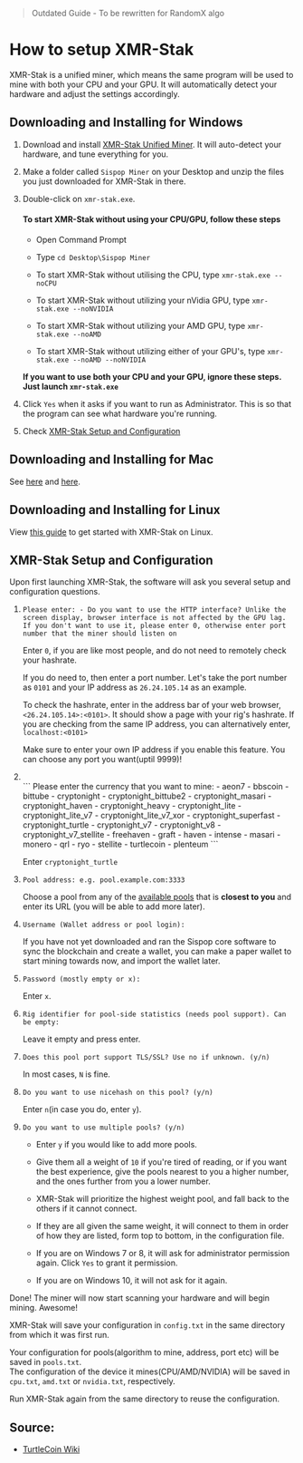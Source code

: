 > Outdated Guide - To be rewritten for RandomX algo

# How to setup XMR-Stak

XMR-Stak is a unified miner, which means the same program will be used to mine with both your CPU and your GPU. It will automatically detect your hardware and adjust the settings accordingly.

## Downloading and Installing for Windows

1. Download and install [XMR-Stak Unified Miner](https://github.com/fireice-uk/xmr-stak/releases/latest). It will auto-detect your hardware, and tune everything for you.

2. Make a folder called `Sispop Miner` on your Desktop and unzip the files you just downloaded for XMR-Stak in there.

3. Double-click on `xmr-stak.exe`.

    #### To start XMR-Stak without using your CPU/GPU, follow these steps <a name= "#xmr-stak-no-cpu-gpu"> </a>

    - Open Command Prompt

    - Type `cd Desktop\Sispop Miner`

    - To start XMR-Stak without utilising the CPU, type `xmr-stak.exe --noCPU`

    - To start XMR-Stak without utilizing your nVidia GPU, type `xmr-stak.exe --noNVIDIA`

    - To start XMR-Stak without utilizing your AMD GPU, type `xmr-stak.exe --noAMD`

    - To start XMR-Stak without utilizing either of your GPU's, type `xmr-stak.exe --noAMD --noNVIDIA`

    **If you want to use both your CPU and your GPU, ignore these steps. Just launch `xmr-stak.exe`**

4. Click `Yes` when it asks if you want to run as Administrator. This is so that the program can see what hardware you're running.

5. Check [XMR-Stak Setup and Configuration](#setup-and-config)

## Downloading and Installing for Mac

See [here](https://github.com/fireice-uk/xmr-stak/blob/master/doc/compile.md) and [here](https://github.com/fireice-uk/xmr-stak/blob/master/doc/compile_macOS.md).

## Downloading and Installing for Linux

View [this guide](XMR-Stak-Linux-Guide.md) to get started with XMR-Stak on Linux.

## XMR-Stak Setup and Configuration<a name="setup-and-config"></a>

Upon first launching XMR-Stak, the software will ask you several setup and configuration questions.
<ol>
<li><code>Please enter: - Do you want to use the HTTP interface? Unlike the     screen display, browser interface is not affected by the GPU lag. If you don't want to use it, please enter 0, otherwise enter port number that the miner should listen on</code></li>

Enter `0`, if you are like most people, and do not need to remotely check your hashrate.

If you do need to, then enter a port number.
Let's take the port number as `0101` and your IP address as `26.24.105.14` as an example.

To check the hashrate, enter in the address bar of your web browser, `<26.24.105.14>:<0101>`. It should show a page with your rig's hashrate.
If you are checking from the same IP address, you can alternatively enter, `localhost:<0101>`

Make sure to enter your own IP address if you enable this feature. You can choose any port you want(uptil 9999)!

<li></li>
```
   Please enter the currency that you want to mine:
        - aeon7
        - bbscoin
        - bittube
        - cryptonight
        - cryptonight_bittube2
        - cryptonight_masari
        - cryptonight_haven
        - cryptonight_heavy
        - cryptonight_lite
        - cryptonight_lite_v7
        - cryptonight_lite_v7_xor
        - cryptonight_superfast
        - cryptonight_turtle
        - cryptonight_v7
        - cryptonight_v8
        - cryptonight_v7_stellite
        - freehaven
        - graft
        - haven
        - intense
        - masari
        - monero
        - qrl
        - ryo
        - stellite
        - turtlecoin
        - plenteum
```

Enter `cryptonight_turtle`

<li><code>Pool address: e.g. pool.example.com:3333</code></li>

Choose a pool from any of the [available pools](../MiningOverview/#pools) that is **closest to you** and enter its URL (you will be able to add more later).

<li><code>Username (Wallet address or pool login):</code></li>

If you have not yet downloaded and ran the Sispop core software to sync the blockchain and create a wallet, you can make a paper wallet to start mining towards now, and import the wallet later.

<li><code>Password (mostly empty or x):</code></li>

Enter `x`.

<li><code>Rig identifier for pool-side statistics (needs pool support). Can be empty:</code></li>

Leave it empty and press enter.

<li><code>Does this pool port support TLS/SSL? Use no if unknown. (y/n)</code></li>

In most cases, `N` is fine.

<li><code>Do you want to use nicehash on this pool? (y/n)</code></li>

Enter `n`(in case you do, enter `y`).

<li><code>Do you want to use multiple pools? (y/n)</code></li> 

* Enter `y` if you would like to add more pools.

* Give them all a weight of `10` if you're tired of reading, or if you want the best experience, give the pools nearest to you a higher number, and the ones further from you a lower number.  

* XMR-Stak will prioritize the highest weight pool, and fall back to the others if it cannot connect.

* If they are all given the same weight, it will connect to them in order of how they are listed, form top to bottom, in the configuration file.

* If you are on Windows 7 or 8, it will ask for administrator permission again. Click `Yes` to grant it permission.

* If you are on Windows 10, it will not ask for it again.
</ol>

Done! The miner will now start scanning your hardware and will begin mining. Awesome!

XMR-Stak will save your configuration in `config.txt`  in the same directory from which it was first run.  

Your configuration for pools(algorithm to mine, address, port etc) will be saved in `pools.txt`.  
The configuration of the device it mines(CPU/AMD/NVIDIA) will be saved in `cpu.txt`, `amd.txt` or `nvidia.txt`, respectively.

Run XMR-Stak again from the same directory to reuse the configuration.

## Source:
- [TurtleCoin Wiki](https://docs.turtlecoin.lol/guides/mining/xmrig-guide/)